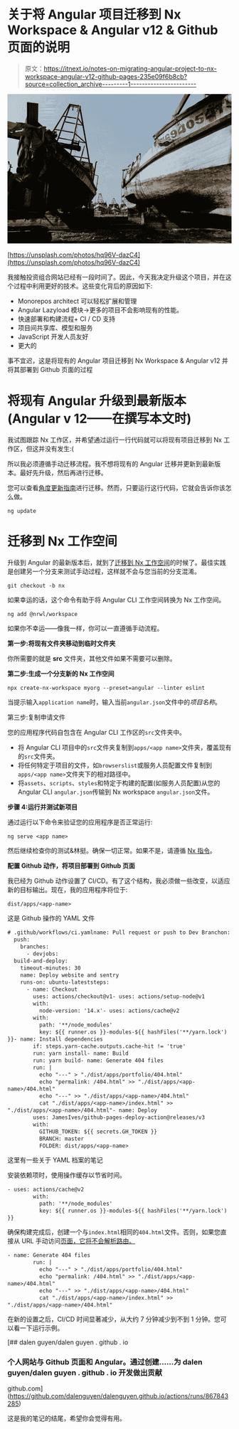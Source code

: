 # 关于将 Angular 项目迁移到 Nx Workspace & Angular v12 & Github 页面的说明

> 原文：<https://itnext.io/notes-on-migrating-angular-project-to-nx-workspace-angular-v12-github-pages-235e09f6b8cb?source=collection_archive---------1----------------------->

![](img/39139207d7165a7e978e603a15dae12d.png)

[https://unsplash.com/photos/hq96V-dazC4](https://unsplash.com/photos/hq96V-dazC4)

我接触投资组合网站已经有一段时间了。因此，今天我决定升级这个项目，并在这个过程中利用更好的技术。这些变化背后的原因如下:

*   Monorepos architect 可以轻松扩展和管理
*   Angular Lazyload 模块->更多的项目不会影响现有的性能。
*   快速部署和构建流程+ CI / CD 支持
*   项目间共享库、模型和服务
*   JavaScript 开发人员友好
*   更大的

事不宜迟，这是将现有的 Angular 项目迁移到 Nx Workspace & Angular v12 并将其部署到 Github 页面的过程

# 将现有 Angular 升级到最新版本(Angular v 12——在撰写本文时)

我试图跟踪 Nx 工作区，并希望通过运行一行代码就可以将现有项目迁移到 Nx 工作区，但这并没有发生:(

所以我必须遵循手动迁移流程。我不想将现有的 Angular 迁移并更新到最新版本。最好先升级，然后再进行迁移。

您可以查看[角度更新指南](https://update.angular.io/)进行迁移。然而，只要运行这行代码，它就会告诉你该怎么做。

```
ng update
```

# 迁移到 Nx 工作空间

升级到 Angular 的最新版本后，就到了[迁移到 Nx 工作空间](https://nx.dev/latest/angular/migration/migration-angular)的时候了。最佳实践是创建另一个分支来测试手动过程，这样就不会与您当前的分支混淆。

```
git checkout -b nx 
```

如果幸运的话，这个命令有助于将 Angular CLI 工作空间转换为 Nx 工作空间。

```
ng add @nrwl/workspace
```

如果你不幸运——像我一样，你可以一直遵循手动流程。

**第一步:将现有文件夹移动到临时文件夹**

你所需要的就是 **src** 文件夹，其他文件如果不需要可以删除。

**第二步:生成一个分支新的 Nx 工作空间**

```
npx create-nx-workspace myorg --preset=angular --linter eslint
```

当提示输入`application name`时，输入当前`angular.json`文件中的*项目名称*。

第三步:复制申请文件

您的应用程序代码自包含在 Angular CLI 工作区的`src`文件夹中。

*   将 Angular CLI 项目中的`src`文件夹复制到`apps/<app name>`文件夹，覆盖现有的`src`文件夹。
*   将任何特定于项目的文件，如`browserslist`或服务人员配置文件复制到`apps/<app name>`文件夹下的相对路径中。
*   将`assets`、`scripts`、`styles`和特定于构建的配置(如服务人员配置)从您的 Angular CLI `angular.json`传输到 Nx workspace `angular.json`文件。

**步骤 4:运行并测试新项目**

通过运行以下命令来验证您的应用程序是否正常运行:

```
ng serve <app name>
```

然后继续检查你的测试&林挺。确保一切正常。如果不是，请遵循 [Nx 指令](https://nx.dev/latest/angular/migration/migration-angular)。

**配置 Github 动作，将项目部署到 Github 页面**

我已经为 Github 动作设置了 CI/CD。有了这个结构，我必须做一些改变，以适应新的目标输出。现在，我的应用程序将位于:

```
dist/apps/<app-name>
```

这是 Github 操作的 YAML 文件

```
# .github/workflows/ci.yamlname: Pull request or push to Dev Branchon:
  push:
    branches:
      - devjobs:
  build-and-deploy:
    timeout-minutes: 30
    name: Deploy website and sentry
    runs-on: ubuntu-lateststeps:
      - name: Checkout
        uses: actions/checkout@v1- uses: actions/setup-node@v1
        with:
          node-version: '14.x'- uses: actions/cache@v2
        with:
          path: '**/node_modules'
          key: ${{ runner.os }}-modules-${{ hashFiles('**/yarn.lock') }}- name: Install dependencies
        if: steps.yarn-cache.outputs.cache-hit != 'true'
        run: yarn install- name: Build
        run: yarn build- name: Generate 404 files
        run: |
          echo "---" > "./dist/apps/portfolio/404.html"
          echo "permalink: /404.html" >> "./dist/apps/<app-name>/404.html"
          echo "---" >> "./dist/apps/<app-name>/404.html"
          cat "./dist/apps/<app-name>/index.html" >> "./dist/apps/<app-name>/404.html"- name: Deploy
        uses: JamesIves/github-pages-deploy-action@releases/v3
        with:
          GITHUB_TOKEN: ${{ secrets.GH_TOKEN }}
          BRANCH: master
          FOLDER: dist/apps/<app-name>
```

这里有一些关于 YAML 档案的笔记

安装依赖项时，使用操作缓存以节省时间。

```
- uses: actions/cache@v2
        with:
          path: '**/node_modules'
          key: ${{ runner.os }}-modules-${{ hashFiles('**/yarn.lock') }}
```

确保构建完成后，创建一个与`index.html`相同的`404.html`文件。否则，如果您直接从 URL 手动访问[页面，它将不会解析路由。](https://angular.io/guide/deployment#deploy-to-github-pages)

```
- name: Generate 404 files
        run: |
          echo "---" > "./dist/apps/portfolio/404.html"
          echo "permalink: /404.html" >> "./dist/apps/<app-name>/404.html"
          echo "---" >> "./dist/apps/<app-name>/404.html"
          cat "./dist/apps/<app-name>/index.html" >> "./dist/apps/<app-name>/404.html"
```

在新的设置之后，CI/CD 时间显著减少，从大约 7 分钟减少到不到 1 分钟。您可以看一下运行示例。

[](https://github.com/dalenguyen/dalenguyen.github.io/actions/runs/867843285) [## dalen guyen/dalen guyen . github . io

### 个人网站与 Github 页面和 Angular。通过创建……为 dalen guyen/dalen guyen . github . io 开发做出贡献

github.com](https://github.com/dalenguyen/dalenguyen.github.io/actions/runs/867843285) 

这是我的笔记的结尾，希望你会觉得有用。